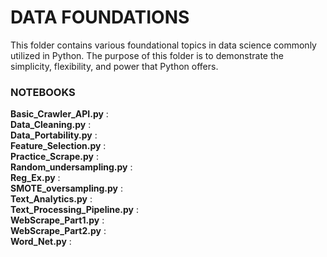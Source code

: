 # DATA FOUNDATIONS
This folder contains various foundational topics in data science commonly utilized in Python. The purpose of this folder is to demonstrate the simplicity, flexibility, and power that Python offers.

### NOTEBOOKS
**Basic_Crawler_API.py** : </br>
**Data_Cleaning.py** : </br>
**Data_Portability.py** : </br>
**Feature_Selection.py** : </br>
**Practice_Scrape.py** : </br>
**Random_undersampling.py** : </br>
**Reg_Ex.py** : </br> 
**SMOTE_oversampling.py** : </br>
**Text_Analytics.py** : </br>
**Text_Processing_Pipeline.py** : </br>
**WebScrape_Part1.py** : </br> 
**WebScrape_Part2.py** : </br>
**Word_Net.py** : </br>

